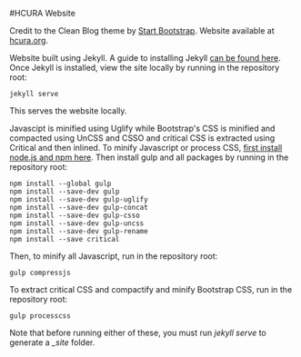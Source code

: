 #HCURA Website

Credit to the Clean Blog theme by [Start Bootstrap](http://startbootstrap.com/).  Website available at [hcura.org](http://hcura.org).

Website built using Jekyll.  A guide to installing Jekyll [can be found here](http://jekyllrb.com/docs/installation/).  Once Jekyll is installed, view the site locally by running in the repository root:

    jekyll serve

This serves the website locally.

Javascipt is minified using Uglify while Bootstrap's CSS is minified and compacted using UnCSS and CSSO and critical CSS is extracted using Critical and then inlined.  To minify Javascript or process CSS, [first install node.js and npm here](https://nodejs.org/download/).  Then install gulp and all packages by running in the repository root:

    npm install --global gulp
    npm install --save-dev gulp
    npm install --save-dev gulp-uglify
    npm install --save-dev gulp-concat
    npm install --save-dev gulp-csso
    npm install --save-dev gulp-uncss
    npm install --save-dev gulp-rename
    npm install --save critical

Then, to minify all Javascript, run in the repository root:

    gulp compressjs

To extract critical CSS and compactify and minify Bootstrap CSS, run in the repository root:

    gulp processcss

Note that before running either of these, you must run *jekyll serve* to generate a *_site* folder.
